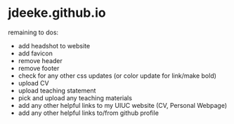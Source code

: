 # jdeeke.github.io

remaining to dos:
- add headshot to website
- add favicon
- remove header
- remove footer
- check for any other css updates (or color update for link/make bold)
- upload CV
- upload teaching statement
- pick and upload any teaching materials
- add any other helpful links to my UIUC website (CV, Personal Webpage)
- add any other helpful links to/from github profile